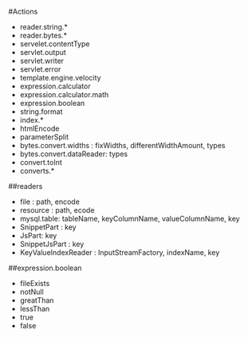 
#Actions
* reader.string.*
* reader.bytes.*
* servelet.contentType
* servlet.output
* servlet.writer
* servlet.error
* template.engine.velocity
* expression.calculator
* expression.calculator.math
* expression.boolean
* string.format
* index.*
* htmlEncode
* parameterSplit
* bytes.convert.widths : fixWidths, differentWidthAmount, types
* bytes.convert.dataReader: types
* convert.toInt
* converts.*

##readers
* file : path, encode
* resource : path, ecode
* mysql.table: tableName, keyColumnName, valueColumnName, key
* SnippetPart : key
* JsPart: key
* SnippetJsPart : key
* KeyValueIndexReader : InputStreamFactory, indexName, key

##expression.boolean
* fileExists
* notNull
* greatThan
* lessThan
* true
* false


